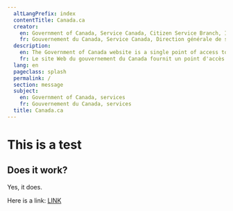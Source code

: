 ```yaml
---
  altLangPrefix: index
  contentTitle: Canada.ca
  creator:
    en: Government of Canada, Service Canada, Citizen Service Branch, Integrated Channel Management, Web Strategies and Product Management
    fr: Gouvernement du Canada, Service Canada, Direction générale de service aux citoyens, Gestion intégrée des modes de service, Gestion des stratégies et produits Web
  description:
    en: The Government of Canada website is a single point of access to all programs, services, departments, ministries and organizations of the Government of Canada.
    fr: Le site Web du gouvernement du Canada fournit un point d'accès complet à tous les programmes, services, départements, ministères et organismes du gouvernement du Canada.
  lang: en
  pageclass: splash
  permalink: /
  section: message
  subject:
    en: Government of Canada, services
    fr: Gouvernement du Canada, services
  title: Canada.ca
---
```


# This is a test

## Does it work?

Yes, it does.

Here is a link: [LINK](/en/index.md)
